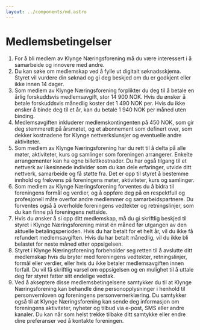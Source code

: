 ```yaml
---
layout: ../components/md.astro
---
```


# Medlemsbetingelser

1.  For å bli medlem av Klynge Næringsforening må du være interessert i å
    samarbeide og innovere med andre.
2.  Du kan søke om medlemskap ved å fylle ut digitalt søknadsskjema. Styret vil
    vurdere din søknad og gi deg beskjed om du er godkjent eller ikke innen 14
    dager.
3.  Som medlem av Klynge Næringsforening forplikter du deg til å betale en årlig
    forskuddsvis medlemsavgift, stor 14 900 NOK. Hvis du ønsker å betale
    forskuddsvis månedlig koster det 1 490 NOK per. Hvis du ikke ønsker å binde
    deg til et år, kan du betale 1 940 NOK per måned uten binding.
4.  Medlemsavgiften inkluderer medlemskontingenten på 450 NOK, som gir deg
    stemmerett på årsmøtet, og et abonnement som definert over, som dekker
    kostnadene for Klynge nettverkslunsjer og eventuelle andre aktiviteter.
5.  Som medlem av Klynge Næringsforening har du rett til å delta på alle møter,
    aktiviteter, kurs og samlinger som foreningen arrangerer. Enkelte
    arrangementer kan ha egne billettkostnader. Du har også tilgang til et
    nettverk av likesinnede individer som du kan dele erfaringer, utvide ditt
    nettverk, samarbeide og få støtte fra. Det er opp til styret å bestemme
    innhold og frekvens på foreningens møter, aktiviteter, kurs og samlinger.
6.  Som medlem av Klynge Næringsforening forventes du å bidra til foreningens
    formål og verdier, og å oppføre deg på en respektfull og profesjonell måte
    overfor andre medlemmer og samarbeidspartnere. Du forventes også å overholde
    foreningens vedtekter og retningslinjer, som du kan finne på foreningens
    nettside.
7.  Hvis du ønsker å si opp ditt medlemskap, må du gi skriftlig beskjed til
    styret i Klynge Næringsforening minst én måned før utgangen av den aktuelle
    betalingsperioden. Hvis du har betalt for et helt år, vil du ikke få
    refundert medlemsavgiften. Hvis du har betalt månedlig, vil du ikke bli
    belastet for neste måned etter oppsigelsen.
8.  Styret i Klynge Næringsforening forbeholder seg retten til å avslutte ditt
    medlemskap hvis du bryter med foreningens vedtekter, retningslinjer, formål
    eller verdier, eller hvis du ikke betaler medlemsavgiften innen forfall. Du
    vil få skriftlig varsel om oppsigelsen og en mulighet til å uttale deg før
    styret fatter sitt endelige vedtak.
9.  Ved å akseptere disse medlemsbetingelsene samtykker du til at Klynge
    Næringsforening kan behandle dine personopplysninger i henhold til
    personvernloven og foreningens personvernerklæring. Du samtykker også til at
    Klynge Næringsforening kan sende deg informasjon om foreningens aktiviteter,
    nyheter og tilbud via e-post, SMS eller andre kanaler. Du kan når som helst
    trekke tilbake ditt samtykke eller endre dine preferanser ved å kontakte
    foreningen.
